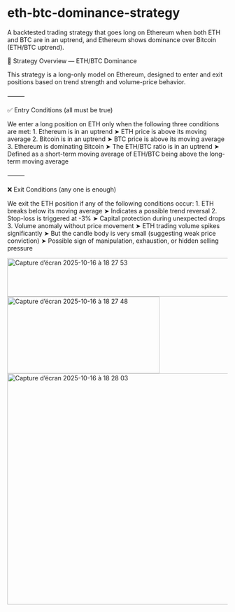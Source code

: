# eth-btc-dominance-strategy

A backtested trading strategy that goes long on Ethereum when both ETH and BTC are in an uptrend, and Ethereum shows dominance over Bitcoin (ETH/BTC uptrend).

🧠 Strategy Overview — ETH/BTC Dominance

This strategy is a long-only model on Ethereum, designed to enter and exit positions based on trend strength and volume-price behavior.

⸻

✅ Entry Conditions (all must be true)

We enter a long position on ETH only when the following three conditions are met:
	1.	Ethereum is in an uptrend
➤ ETH price is above its moving average
	2.	Bitcoin is in an uptrend
➤ BTC price is above its moving average
	3.	Ethereum is dominating Bitcoin
➤ The ETH/BTC ratio is in an uptrend
➤ Defined as a short-term moving average of ETH/BTC being above the long-term moving average

⸻

❌ Exit Conditions (any one is enough)

We exit the ETH position if any of the following conditions occur:
	1.	ETH breaks below its moving average
➤ Indicates a possible trend reversal
	2.	Stop-loss is triggered at -3%
➤ Capital protection during unexpected drops
	3.	Volume anomaly without price movement
➤ ETH trading volume spikes significantly
➤ But the candle body is very small (suggesting weak price conviction)
➤ Possible sign of manipulation, exhaustion, or hidden selling pressure


<img width="524" height="88" alt="Capture d’écran 2025-10-16 à 18 27 53" src="https://github.com/user-attachments/assets/0983c393-160f-4d32-8d74-00d30d02b62e" />
<img width="348" height="175" alt="Capture d’écran 2025-10-16 à 18 27 48" src="https://github.com/user-attachments/assets/cb5cbf17-ebed-4cb5-abef-28d4e60d7363" />
<img width="1087" height="527" alt="Capture d’écran 2025-10-16 à 18 28 03" src="https://github.com/user-attachments/assets/e268ad14-1998-4273-8ba0-e410cd3893aa" />
